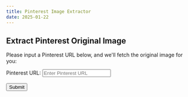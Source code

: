 ```yaml
---
title: Pinterest Image Extractor
date: 2025-01-22
---
```


## Extract Pinterest Original Image
Please input a Pinterest URL below, and we'll fetch the original image for you:

<form id="pinterest-form">
    <label for="url">Pinterest URL:</label>
    <input type="text" id="url" name="url" placeholder="Enter Pinterest URL" required
           pattern="https:\/\/www\.pinterest\.com\/pin\/.*" title="URL must be a valid Pinterest pin URL" />
    <br></br>
    <button type="submit">Submit</button>
</form>

<div id="result">
    <!-- Image or error message will be displayed here -->
</div>

<script>
document.getElementById('pinterest-form').addEventListener('submit', function(event) {
    event.preventDefault();

    var url = document.getElementById('url').value;

    fetch('https://flask_app:5000/extract-image', {
        method: 'POST',
        body: new URLSearchParams({ url: url })
    })
    .then(response => response.json())
    .then(data => {
        if (data.image_url) {
            document.getElementById('result').innerHTML = `<h2>Original Image:</h2><img src="${data.image_url}" alt="Pinterest Image" />`;
        } else if (data.error) {
            document.getElementById('result').innerHTML = `<p>${data.error}</p>`;
        }
    })
    .catch(error => {
        document.getElementById('result').innerHTML = `<p>An error occurred: ${error}</p>`;
    });
});
</script>
